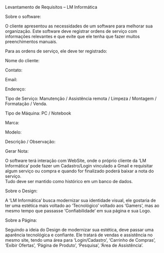 Levantamento de Requisitos – LM Informática 

 

Sobre o software: 

 

O cliente apresentou as necessidades de um software para melhorar sua organização. Este software deve registrar ordens de serviço com informações relevantes e que evite que ele tenha que fazer muitos preenchimentos manuais. 

Para as ordens de serviço, ele deve ter registrado: 

 

Nome do cliente: 

Contato: 

Email: 

Endereço: 

Tipo de Serviço: Manutenção / Assistência remota / Limpeza / Montagem / Formatação / Venda. 

Tipo de Máquina: PC / Notebook 

Marca: 

Modelo: 

Descrição / Observação: 

Gerar Nota: 

 

O software terá interação com WebSite, onde o próprio cliente da ‘LM Informática’ pode fazer um Cadastro/Login vinculado a Gmail e requisitar algum serviço ou compra e quando for finalizado poderá baixar a nota do serviço.  
Tudo deve ser mantido como histórico em um banco de dados. 

 

Sobre o Design: 

 

A ‘LM Informática’ busca modernizar sua identidade visual, ele gostaria de ter uma estética mais voltado ao ‘Tecnológico’ voltado aos ‘Gamers’, mas ao mesmo tempo que passasse ‘Confiabilidade’ em sua página e sua Logo. 

Sobre a Página: 

Seguindo a ideia do Design de modernizar sua estética, deve passar uma aparência tecnológica e confiante.
Ele tratará de vendas e assistência no mesmo site, tendo uma área para ‘Login/Cadastro’, ‘Carrinho de Compras’, ‘Exibir Ofertas’, ‘Página de Produto’, ‘Pesquisa’, ‘Área de Assistência’. 
